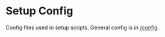 # Setup Config

Config files used in setup scripts. General config is in [/config][].


[/config]: /config
